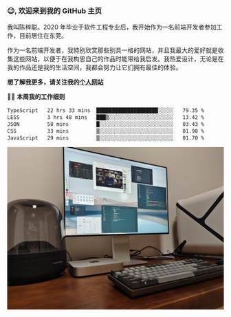 ### 😉, 欢迎来到我的 GitHub 主页

我叫陈梓聪。2020 年毕业于软件工程专业后，我开始作为一名前端开发者参加工作，目前居住在东莞。

作为一名前端开发者，我特别欣赏那些别具一格的网站，并且我最大的爱好就是收集这些网站，以便于在我构思自己的作品时能带给我启发。我热爱设计，无论是在我的作品还是我的生活空间，我都会努力让它们拥有最佳的体验。

**想了解我更多，请关注我的[个人网站](https://leoku.top)**

🧑‍💻 **本周我的工作细则**
<!--START_SECTION:waka-->
```text
TypeScript   22 hrs 33 mins  ████████████████████░░░░░   79.35 % 
LESS         3 hrs 48 mins   ███▒░░░░░░░░░░░░░░░░░░░░░   13.42 % 
JSON         58 mins         █░░░░░░░░░░░░░░░░░░░░░░░░   03.43 % 
CSS          33 mins         ▒░░░░░░░░░░░░░░░░░░░░░░░░   01.98 % 
JavaScript   29 mins         ▒░░░░░░░░░░░░░░░░░░░░░░░░   01.70 % 
```
<!--END_SECTION:waka-->

![desktop](./mine.jpg)
